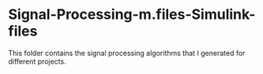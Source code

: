 # Signal-Processing-m.files-Simulink-files
This folder contains the signal processing algorithms that I generated for different projects.
